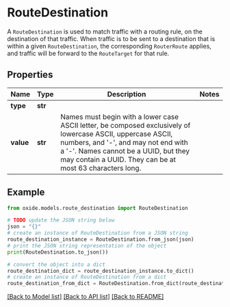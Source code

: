 # RouteDestination

A `RouteDestination` is used to match traffic with a routing rule, on the destination of that traffic.  When traffic is to be sent to a destination that is within a given `RouteDestination`, the corresponding `RouterRoute` applies, and traffic will be forward to the `RouteTarget` for that rule.

## Properties

Name | Type | Description | Notes
------------ | ------------- | ------------- | -------------
**type** | **str** |  | 
**value** | **str** | Names must begin with a lower case ASCII letter, be composed exclusively of lowercase ASCII, uppercase ASCII, numbers, and &#39;-&#39;, and may not end with a &#39;-&#39;. Names cannot be a UUID, but they may contain a UUID. They can be at most 63 characters long. | 

## Example

```python
from oxide.models.route_destination import RouteDestination

# TODO update the JSON string below
json = "{}"
# create an instance of RouteDestination from a JSON string
route_destination_instance = RouteDestination.from_json(json)
# print the JSON string representation of the object
print(RouteDestination.to_json())

# convert the object into a dict
route_destination_dict = route_destination_instance.to_dict()
# create an instance of RouteDestination from a dict
route_destination_from_dict = RouteDestination.from_dict(route_destination_dict)
```
[[Back to Model list]](../README.md#documentation-for-models) [[Back to API list]](../README.md#documentation-for-api-endpoints) [[Back to README]](../README.md)



